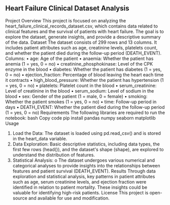 ## Heart Failure Clinical Dataset Analysis
Project Overview
This project is focused on analyzing the heart_failure_clinical_records_dataset.csv, which contains data related to clinical features and the survival of patients with heart failure. The goal is to explore the dataset, generate insights, and provide a descriptive summary of the data.
Dataset
The dataset consists of 299 rows and 13 columns. It includes patient attributes such as age, creatinine levels, platelets count, and whether the patient died during the follow-up period (DEATH_EVENT).
Columns:
•	age: Age of the patient
•	anaemia: Whether the patient has anemia (1 = yes, 0 = no)
•	creatinine_phosphokinase: Level of the CPK enzyme in the blood
•	diabetes: Whether the patient has diabetes (1 = yes, 0 = no)
•	ejection_fraction: Percentage of blood leaving the heart each time it contracts
•	high_blood_pressure: Whether the patient has hypertension (1 = yes, 0 = no)
•	platelets: Platelet count in the blood
•	serum_creatinine: Level of creatinine in the blood
•	serum_sodium: Level of sodium in the blood
•	sex: Gender of the patient (1 = male, 0 = female)
•	smoking: Whether the patient smokes (1 = yes, 0 = no)
•	time: Follow-up period in days
•	DEATH_EVENT: Whether the patient died during the follow-up period (1 = yes, 0 = no)
Requirements
The following libraries are required to run the notebook:
bash
Copy code
pip install pandas numpy seaborn matplotlib
Usage
1.	Load the Data: The dataset is loaded using pd.read_csv() and is stored in the heart_data variable.
2.	Data Exploration: Basic descriptive statistics, including data types, the first few rows (head()), and the dataset's shape (shape), are explored to understand the distribution of features.
3.	Statistical Analysis:
o	The dataset undergoes various numerical and categorical analyses to provide insights into the relationships between features and patient survival (DEATH_EVENT).
Results
Through data exploration and statistical analysis, key patterns in patient attributes such as age, serum creatinine levels, and ejection fraction were identified in relation to patient mortality. These insights could be valuable for identifying high-risk patients.
License
This project is open-source and available for use and modification.

